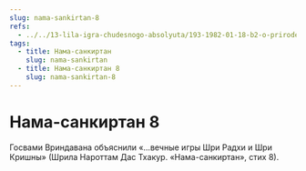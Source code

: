 ```yaml
---
slug: nama-sankirtan-8
refs:
  - ../../13-lila-igra-chudesnogo-absolyuta/193-1982-01-18-b2-o-prirode-krishna-lily-i-ponyatii-svayam-bhagavan.md
tags:
  - title: Нама-санкиртан
    slug: nama-sankirtan
  - title: Нама-санкиртан 8
    slug: nama-sankirtan-8
---
```


# Нама-санкиртан 8

Госвами Вриндавана объяснили «…вечные игры Шри Радхи и Шри Кришны» (Шрила Нароттам Дас Тхакур. «Нама-санкиртан», стих 8).

